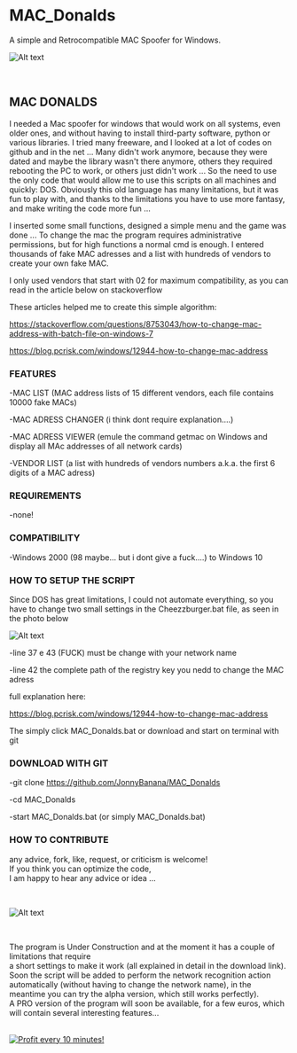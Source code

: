 # MAC_Donalds

A simple and Retrocompatible MAC Spoofer for Windows.

![Alt text](https://raw.githubusercontent.com/JonnyBanana/MAC_Donalds/master/IMG/MCDNS.PNG) 

</BR>

<h2>MAC DONALDS</h2>

I needed a Mac spoofer for windows that would work on all systems, even older ones, and without having to install third-party software, python or various libraries.
I tried many freeware, and I looked at a lot of codes on github and in the net ...
Many didn't work anymore, because they were dated and maybe the library wasn't there anymore, others they required rebooting the PC to work, or others just didn't work ...
So the need to use the only code that would allow me to use this scripts on all machines and quickly: DOS.
Obviously this old language has many limitations, but it was fun to play with, and thanks to the limitations you have to use more fantasy, and make writing the code more fun ...

I inserted some small functions, designed a simple menu and the game was done ...
To change the mac the program requires administrative permissions, but for high functions a normal cmd is enough.
I entered thousands of fake MAC adresses and a list with hundreds of vendors to create your own fake MAC.

I only used vendors that start with 02 for maximum compatibility, as you can read in the article below on stackoverflow

These articles helped me to create this simple algorithm:

https://stackoverflow.com/questions/8753043/how-to-change-mac-address-with-batch-file-on-windows-7

https://blog.pcrisk.com/windows/12944-how-to-change-mac-address


<h3>FEATURES</h3>

-MAC LIST (MAC address lists of 15 different vendors, each file contains 10000 fake MACs)

-MAC ADRESS CHANGER (i think dont require explanation....)

-MAC ADRESS VIEWER (emule the command getmac on Windows and display all MAc addresses of all network cards)

-VENDOR LIST (a list with hundreds of vendors numbers a.k.a. the first 6 digits of a MAC adress)

<h3>REQUIREMENTS</h3>

-none!

<h3>COMPATIBILITY</h3>

-Windows 2000 (98 maybe... but i dont give a fuck....) to Windows 10


<h3>HOW TO SETUP THE SCRIPT</h3>

Since DOS has great limitations, I could not automate everything, 
so you have to change two small settings in the Cheezzburger.bat file,
as seen in the photo below

![Alt text](https://raw.githubusercontent.com/JonnyBanana/MAC_Donalds/master/IMG/to-change.PNG)

-line 37 e 43 (FUCK) must be change with your network name

-line 42 the complete path of the registry key you nedd to change the MAC adress

full explanation here:

https://blog.pcrisk.com/windows/12944-how-to-change-mac-address


The simply click MAC_Donalds.bat or download and start on terminal with git

<h3>DOWNLOAD WITH GIT</h3>

-git clone https://github.com/JonnyBanana/MAC_Donalds

-cd MAC_Donalds

-start MAC_Donalds.bat (or simply MAC_Donalds.bat)

<h3>HOW TO CONTRIBUTE</h3>

any advice, fork, like, request, or criticism is welcome!</br>
If you think you can optimize the code,</br>
I am happy to hear any advice or idea ...

</BR>

![Alt text](https://raw.githubusercontent.com/JonnyBanana/MAC_Donalds/master/IMG/Cheezzburger.PNG)

</BR>

The program is Under Construction and at the moment it has a couple of limitations that require </br>
a short settings to make it work (all explained in detail in the download link).</br>
Soon the script will be added to perform the network recognition action automatically 
(without having to change the network name), in the meantime you can try the alpha version, which still works perfectly).</br>
A PRO version of the program will soon be available, for a few euros, which will contain several interesting features...</br>

</BR>

<a href="https://golden-farm.biz/?r=1673249" target="_blank">
<img src="https://golden-farm.biz/images/promo/en/728x90.gif"
alt="Profit every 10 minutes!"></a>


